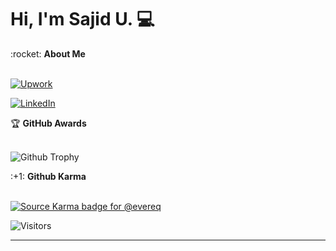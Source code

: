 # Hi, I'm Sajid U. 💻

<summary>:rocket: <b>About Me</b></summary><br/>

[![Upwork](https://live.staticflickr.com/65535/51173650762_336e322860_o.png)](https://upwork.com/fl/nekores)

[![LinkedIn](https://img.shields.io/badge/linkedin-%230077B5.svg?&style=for-the-badge&logo=linkedin&logoColor=white)](https://linkedin.com/in/nekores)


<summary>&#127942 <b>GitHub Awards</b></summary><br/>

![Github Trophy](https://github-profile-trophy.vercel.app/?username=nekores)

<summary>:+1: <b>Github Karma</b></summary><br/>

[![Source Karma badge for @evereq](https://sourcekarma-og.vercel.app/api/evereq/github)](https://sourcekarma.vercel.app/nekores)

![Visitors](https://visitor-badge.laobi.icu/badge?page_id=evereq)

---
